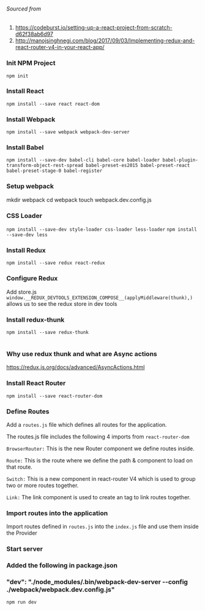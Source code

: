###### Sourced from
1) https://codeburst.io/setting-up-a-react-project-from-scratch-d62f38ab6d97
2) http://manojsinghnegi.com/blog/2017/09/03/Implementing-redux-and-react-router-v4-in-your-react-app/


### Init NPM Project
`npm init`


### Install React
`npm install --save react react-dom`


### Install Webpack
`npm install --save webpack webpack-dev-server`


### Install Babel
`npm install --save-dev babel-cli babel-core babel-loader babel-plugin-transform-object-rest-spread babel-preset-es2015 babel-preset-react babel-preset-stage-0 babel-register`


### Setup webpack
mkdir webpack
cd webpack
touch webpack.dev.config.js


### CSS Loader
`npm install --save-dev style-loader css-loader less-loader`
`npm install --save-dev less`


### Install Redux
`npm install --save redux react-redux`


### Configure Redux
Add store.js
`window.__REDUX_DEVTOOLS_EXTENSION_COMPOSE__(applyMiddleware(thunk),)` allows us to see the redux store in dev tools


### Install redux-thunk
`npm install --save redux-thunk`

#
### Why use redux thunk and what are Async actions
https://redux.js.org/docs/advanced/AsyncActions.html


### Install React Router
`npm install --save react-router-dom`


### Define Routes
Add a `routes.js` file which defines all routes for the application.

The routes.js file includes the following 4 imports from `react-router-dom`

`BrowserRouter:` This is the new Router component we define routes inside.

`Route:` This is the route where we define the path & component to load on that route.

`Switch:` This is a new component in react-router V4 which is used to group two or more routes together.

`Link:` The link component is used to create an tag to link routes together.


### Import routes into the application
Import routes defined in `routes.js` into the `index.js` file and use them inside the Provider


### Start server
### Added the following in package.json
### "dev": "./node_modules/.bin/webpack-dev-server --config ./webpack/webpack.dev.config.js"
`npm run dev`
